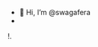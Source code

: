 - 👋 Hi, I’m @swagafera
- 

<!---
swagafera/swagafera is a ✨ special ✨ repository because its `README.md` (this file) appears on your GitHub profile.
You can click the Preview link to take a look at your changes.
--->
 !.[](https://i1.sndcdn.com/artworks-Nl1UaH1mMYCoz3hs-oqaWww-t500x500.jpg)
